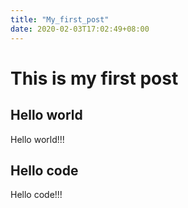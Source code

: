 ```yaml
---
title: "My_first_post"
date: 2020-02-03T17:02:49+08:00
---
```

# This is my first post

## Hello world
Hello world!!!

## Hello code
Hello code!!!
